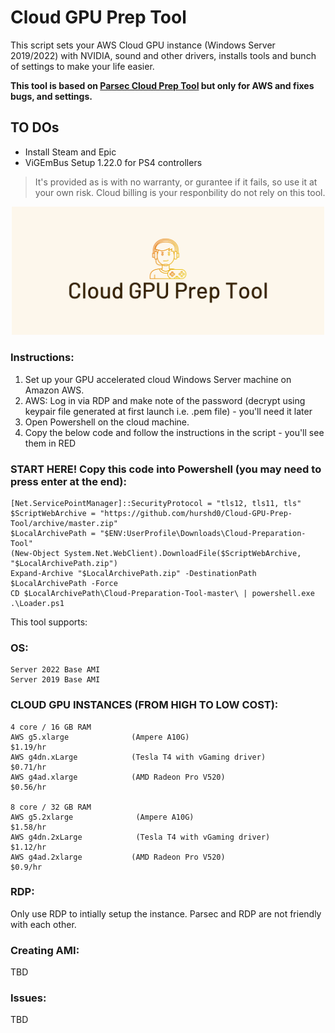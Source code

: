 # Cloud GPU Prep Tool

This script sets your AWS Cloud GPU instance (Windows Server 2019/2022) with NVIDIA, sound and other drivers, installs tools and bunch of settings to make your life easier. 

**This tool is based on [Parsec Cloud Prep Tool](https://github.com/parsec-cloud/Parsec-Cloud-Preparation-Tool) but only for AWS and fixes bugs, and settings.**

## TO DOs

- Install Steam and Epic
- ViGEmBus Setup 1.22.0 for PS4 controllers

> It's provided as is with no warranty, or gurantee if it fails, so use it at your own risk. Cloud billing is your responbility do not rely on this tool.

<div style="text-align: center;">
    <img src="assets/cover.png" alt="Cloud GPU logo" width="500" />
</div>

### Instructions:     

1. Set up your GPU accelerated cloud Windows Server machine on Amazon AWS. 
2. AWS: Log in via RDP and make note of the password (decrypt using keypair file generated at first launch i.e. .pem file) - you'll need it later
3. Open Powershell on the cloud machine.
4. Copy the below code and follow the instructions in the script - you'll see them in RED

### START HERE! Copy this code into Powershell (you may need to press enter at the end):
```
[Net.ServicePointManager]::SecurityProtocol = "tls12, tls11, tls" 
$ScriptWebArchive = "https://github.com/hurshd0/Cloud-GPU-Prep-Tool/archive/master.zip"  
$LocalArchivePath = "$ENV:UserProfile\Downloads\Cloud-Preparation-Tool"  
(New-Object System.Net.WebClient).DownloadFile($ScriptWebArchive, "$LocalArchivePath.zip")  
Expand-Archive "$LocalArchivePath.zip" -DestinationPath $LocalArchivePath -Force  
CD $LocalArchivePath\Cloud-Preparation-Tool-master\ | powershell.exe .\Loader.ps1  
```
This tool supports:

### OS:
```
Server 2022 Base AMI
Server 2019 Base AMI
```
                    
### CLOUD GPU INSTANCES (FROM HIGH TO LOW COST):
```
4 core / 16 GB RAM
AWS g5.xlarge              (Ampere A10G)                        $1.19/hr
AWS g4dn.xLarge            (Tesla T4 with vGaming driver)       $0.71/hr
AWS g4ad.xlarge            (AMD Radeon Pro V520)                $0.56/hr

8 core / 32 GB RAM
AWS g5.2xlarge              (Ampere A10G)                       $1.58/hr
AWS g4dn.2xLarge            (Tesla T4 with vGaming driver)      $1.12/hr
AWS g4ad.2xlarge           (AMD Radeon Pro V520)                $0.9/hr
```


### RDP:  
Only use RDP to intially setup the instance. Parsec and RDP are not friendly with each other.  


### Creating AMI:
TBD


### Issues:
TBD